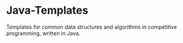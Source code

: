 # Java-Templates
Templates for common data structures and algorithms in competitive programming, written in Java.
